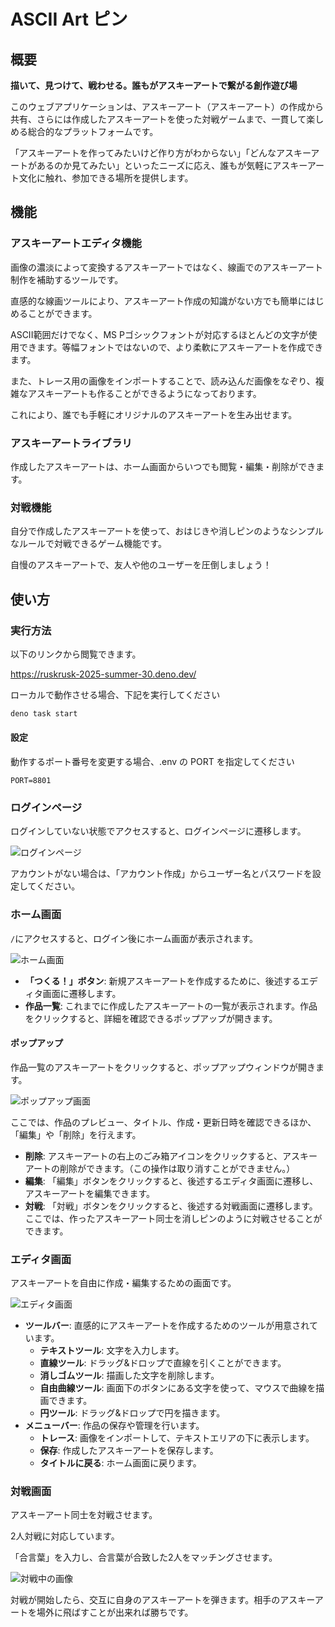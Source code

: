 # ASCII Art ピン

## 概要

**描いて、見つけて、戦わせる。誰もがアスキーアートで繋がる創作遊び場**

このウェブアプリケーションは、アスキーアート（アスキーアート）の作成から共有、さらには作成したアスキーアートを使った対戦ゲームまで、一貫して楽しめる総合的なプラットフォームです。

「アスキーアートを作ってみたいけど作り方がわからない」「どんなアスキーアートがあるのか見てみたい」といったニーズに応え、誰もが気軽にアスキーアート文化に触れ、参加できる場所を提供します。

## 機能

### アスキーアートエディタ機能

画像の濃淡によって変換するアスキーアートではなく、線画でのアスキーアート制作を補助するツールです。

直感的な線画ツールにより、アスキーアート作成の知識がない方でも簡単にはじめることができます。

ASCII範囲だけでなく、MS
Pゴシックフォントが対応するほとんどの文字が使用できます。等幅フォントではないので、より柔軟にアスキーアートを作成できます。

また、トレース用の画像をインポートすることで、読み込んだ画像をなぞり、複雑なアスキーアートも作ることができるようになっております。

これにより、誰でも手軽にオリジナルのアスキーアートを生み出せます。

### アスキーアートライブラリ

作成したアスキーアートは、ホーム画面からいつでも閲覧・編集・削除ができます。

### 対戦機能

自分で作成したアスキーアートを使って、おはじきや消しピンのようなシンプルなルールで対戦できるゲーム機能です。

自慢のアスキーアートで、友人や他のユーザーを圧倒しましょう！

## 使い方

### 実行方法

以下のリンクから閲覧できます。

https://ruskrusk-2025-summer-30.deno.dev/

ローカルで動作させる場合、下記を実行してください

```bash
deno task start
```

#### 設定

動作するポート番号を変更する場合、.env の PORT を指定してください
```
PORT=8801
```

### ログインページ

ログインしていない状態でアクセスすると、ログインページに遷移します。

![ログインページ](/public/util/img-login.png)

アカウントがない場合は、「アカウント作成」からユーザー名とパスワードを設定してください。

### ホーム画面

`/`にアクセスすると、ログイン後にホーム画面が表示されます。

![ホーム画面](/public/util/img-home.png)

- **「つくる！」ボタン**:
  新規アスキーアートを作成するために、後述するエディタ画面に遷移します。
- **作品一覧**:
  これまでに作成したアスキーアートの一覧が表示されます。作品をクリックすると、詳細を確認できるポップアップが開きます。

#### ポップアップ

作品一覧のアスキーアートをクリックすると、ポップアップウィンドウが開きます。

![ポップアップ画面](/public/util/img-popup.png)

ここでは、作品のプレビュー、タイトル、作成・更新日時を確認できるほか、「編集」や「削除」を行えます。

- **削除**:
  アスキーアートの右上のごみ箱アイコンをクリックすると、アスキーアートの削除ができます。（この操作は取り消すことができません。）
- **編集**:
  「編集」ボタンをクリックすると、後述するエディタ画面に遷移し、アスキーアートを編集できます。
- **対戦**:
  「対戦」ボタンをクリックすると、後述する対戦画面に遷移します。ここでは、作ったアスキーアート同士を消しピンのように対戦させることができます。

### エディタ画面

アスキーアートを自由に作成・編集するための画面です。

![エディタ画面](/public/util/img-editor1.png)

- **ツールバー**:
  直感的にアスキーアートを作成するためのツールが用意されています。
  - **テキストツール**: 文字を入力します。
  - **直線ツール**: ドラッグ&ドロップで直線を引くことができます。
  - **消しゴムツール**: 描画した文字を削除します。
  - **自由曲線ツール**:
    画面下のボタンにある文字を使って、マウスで曲線を描画できます。
  - **円ツール**: ドラッグ&ドロップで円を描きます。
- **メニューバー**: 作品の保存や管理を行います。
  - **トレース**: 画像をインポートして、テキストエリアの下に表示します。
  - **保存**: 作成したアスキーアートを保存します。
  - **タイトルに戻る**: ホーム画面に戻ります。

### 対戦画面

アスキーアート同士を対戦させます。

2人対戦に対応しています。

「合言葉」を入力し、合言葉が合致した2人をマッチングさせます。

![対戦中の画像](/public/util/img-battle.png)

対戦が開始したら、交互に自身のアスキーアートを弾きます。相手のアスキーアートを場外に飛ばすことが出来れば勝ちです。
